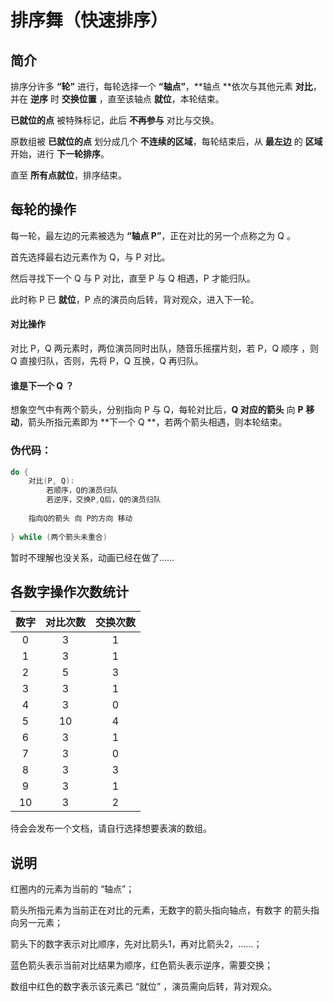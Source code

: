 # 排序舞（快速排序）

## 简介

排序分许多 **“轮”** 进行，每轮选择一个 **“轴点”**，**轴点 **依次与其他元素 **对比**，并在 **逆序** 时 **交换位置** ，直至该轴点 **就位**，本轮结束。

**已就位的点** 被特殊标记，此后 **不再参与** 对比与交换。

原数组被 **已就位的点** 划分成几个 **不连续的区域**，每轮结束后，从 **最左边** 的 **区域** 开始，进行 **下一轮排序**。

直至 **所有点就位**，排序结束。



## 每轮的操作

每一轮，最左边的元素被选为 **“轴点 P”**，正在对比的另一个点称之为 Q 。

首先选择最右边元素作为 Q，与 P 对比。

然后寻找下一个 Q 与 P 对比，直至 P 与 Q 相遇，P 才能归队。

此时称 P 已 **就位**，P 点的演员向后转，背对观众，进入下一轮。

#### 对比操作

对比 P，Q 两元素时，两位演员同时出队，随音乐摇摆片刻，若 P，Q 顺序 ，则 Q 直接归队，否则，先将 P，Q 互换，Q 再归队。

#### 谁是下一个 Q ？

想象空气中有两个箭头，分别指向 P 与 Q，每轮对比后，**Q 对应的箭头** 向 **P** **移动**，箭头所指元素即为 **下一个 Q **，若两个箭头相遇，则本轮结束。

### 伪代码：

```c++
do {
    对比(P, Q):
        若顺序，Q的演员归队
        若逆序，交换P,Q后，Q的演员归队
          
  	指向Q的箭头 向 P的方向 移动   
          
} while (两个箭头未重合)
```



暂时不理解也没关系，动画已经在做了……



## 各数字操作次数统计

| 数字 | 对比次数 | 交换次数 |
| :--: | :------: | :------: |
|  0   |    3     |    1     |
|  1   |    3     |    1     |
|  2   |    5     |    3     |
|  3   |    3     |    1     |
|  4   |    3     |    0     |
|  5   |    10    |    4     |
|  6   |    3     |    1     |
|  7   |    3     |    0     |
|  8   |    3     |    3     |
|  9   |    3     |    1     |
|  10  |    3     |    2     |

待会会发布一个文档，请自行选择想要表演的数组。







## 说明

红圈内的元素为当前的 “轴点”；

箭头所指元素为当前正在对比的元素，无数字的箭头指向轴点，有数字 的箭头指向另一元素；

箭头下的数字表示对比顺序，先对比箭头1，再对比箭头2，……；

蓝色箭头表示当前对比结果为顺序，红色箭头表示逆序，需要交换；

数组中红色的数字表示该元素已 “就位” ，演员需向后转，背对观众。
